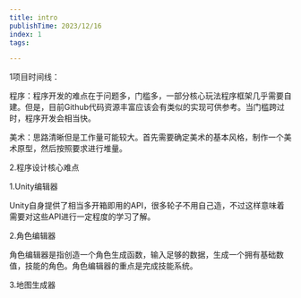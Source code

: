 ```yaml
---
title: intro
publishTime: 2023/12/16
index: 1
tags: 

---
```








1项目时间线：

程序：程序开发的难点在于问题多，门槛多，一部分核心玩法程序框架几乎需要自建。但是，目前Github代码资源丰富应该会有类似的实现可供参考。当门槛跨过时，程序开发会相当快。

美术：思路清晰但是工作量可能较大。首先需要确定美术的基本风格，制作一个美术原型，然后按照要求进行堆量。



2.程序设计核心难点

1.Unity编辑器

Unity自身提供了相当多开箱即用的API，很多轮子不用自己造，不过这样意味着需要对这些API进行一定程度的学习了解。

2.角色编辑器

角色编辑器是指创造一个角色生成函数，输入足够的数据，生成一个拥有基础数值，技能的角色。角色编辑器的重点是完成技能系统。



3.地图生成器